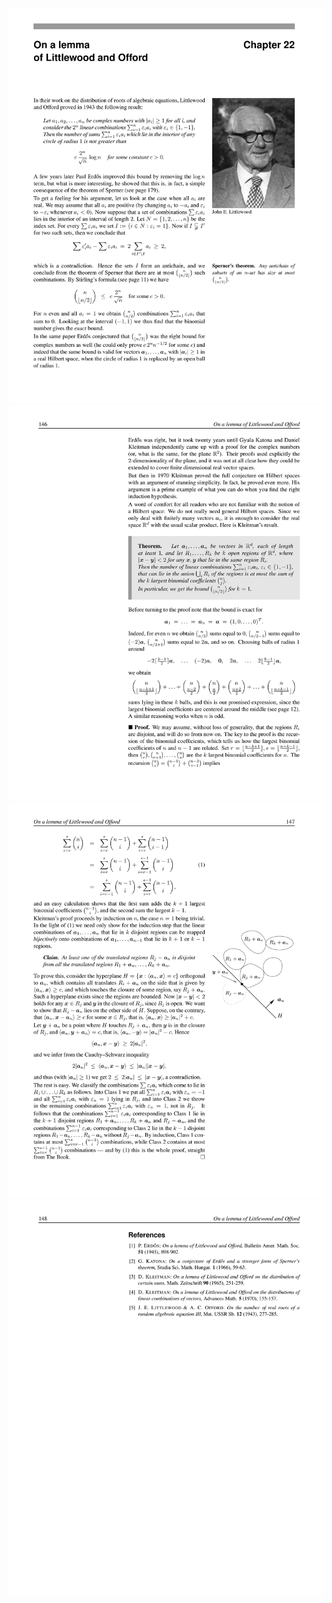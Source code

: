 ![](/img/proofs-from-the-book-154.jpg)
![](/img/proofs-from-the-book-155.jpg)
![](/img/proofs-from-the-book-156.jpg)
![](/img/proofs-from-the-book-157.jpg)
